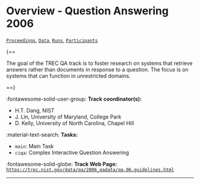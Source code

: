 # Overview - Question Answering 2006

[`Proceedings`](./proceedings.md), [`Data`](./data.md), [`Runs`](./runs.md), [`Participants`](./participants.md)

{==

The goal of the TREC QA track is to foster research on systems that retrieve answers rather than documents in response to a question. The focus is on systems that can function in unrestricted domains.

==}

:fontawesome-solid-user-group: **Track coordinator(s):**

- H.T. Dang, NIST 
- J. Lin, University of Maryland, College Park 
- D. Kelly, University of North Carolina, Chapel Hill 

:material-text-search: **Tasks:**

- `main`: Main Task 
- `ciqa`: Complex Interactive Question Answering 

:fontawesome-solid-globe: **Track Web Page:** [`https://trec.nist.gov/data/qa/2006_qadata/qa.06.guidelines.html`](https://trec.nist.gov/data/qa/2006_qadata/qa.06.guidelines.html) 

---

